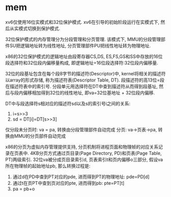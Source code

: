 # mem
xv6仅使用16位实模式和32位保护模式. xv6在引导的初始阶段运行在实模式下, 然后从实模式切换到保护模式.

32位保护模式的内存管理分为分段管理和分页管理. 该模式下, MMU的分段管理部件SU把逻辑地址转为线性地址, 分页管理部件PU把线性地址转为物理地址.

x86的32位保护模式的逻辑地址由段寄存器CS,DS, ES,FS,GS和SS中存放的16位段选择符和32位段内偏移量构成, 即逻辑地址=16位段选择符:32位段内偏移量.

32位的段基址包含在每个段8字节的描述符(Descriptor)中, kernel将相关的描述符以array的形式存储, 称为描述符表(Descriptor Table, DT). 段描述符的高13位=段在描述符表中的索引号. 分段单元用选择符在DT中查到描述符从而得到段基址, 然后与段内偏移相加得到32位的线性地址, 即va=32位基地址 + 32位段内偏移.

DT中与段选择符s相对应的描述符sd以及s的索引号i之间的关系:
1. i=s>>3
2. sd = DT[i]=DT[s>>3]

仅分段未分页时: va = pa, 转换由分段管理部件自动完成
分页: va->页表->pa, 转换由MMU的分页部件自动完成

x86的分页为虚拟内存管理提供支持, 分页机制将进程页面和物理帧的对应关系记录在页表中. 4KB分页方式通过页目录(Page Directory, PD)和页表(Page Table, PT)两级索引. 32位va被分成页目录索引d, 页表索引t和页内偏移o三部分, 假设va所在物理帧的起始地址pb, 那么转换过程是:
1. 通过d在PD中查到PT对应的pde, 进而得到PT的物理地址: pde=PD[d]
1. 通过t在页PT中查到页对应的pte, 进而得到pb: pte=PT[t]
1. pa = pb+o